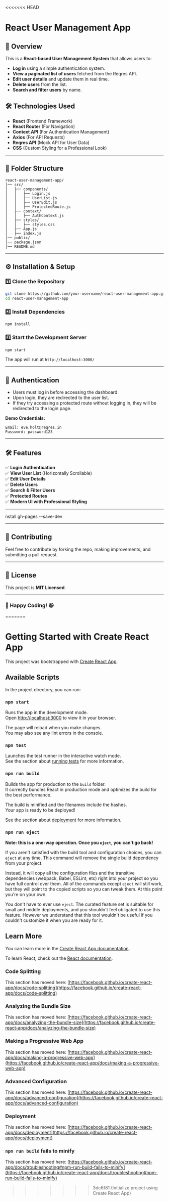 <<<<<<< HEAD
# React User Management App

## 🚀 Overview
This is a **React-based User Management System** that allows users to:
- **Log in** using a simple authentication system.
- **View a paginated list of users** fetched from the Reqres API.
- **Edit user details** and update them in real time.
- **Delete users** from the list.
- **Search and filter users** by name.

## 🛠️ Technologies Used
- **React** (Frontend Framework)
- **React Router** (For Navigation)
- **Context API** (For Authentication Management)
- **Axios** (For API Requests)
- **Reqres API** (Mock API for User Data)
- **CSS** (Custom Styling for a Professional Look)

---
## 📂 Folder Structure
```
react-user-management-app/
│── src/
│   ├── components/
│   │   ├── Login.js
│   │   ├── UserList.js
│   │   ├── UserEdit.js
│   │   ├── ProtectedRoute.js
│   ├── context/
│   │   ├── AuthContext.js
│   ├── styles/
│   │   ├── styles.css
│   ├── App.js
│   ├── index.js
│── public/
│── package.json
│── README.md
```

---
## ⚙️ Installation & Setup
### 1️⃣ Clone the Repository
```sh
git clone https://github.com/your-username/react-user-management-app.git
cd react-user-management-app
```
### 2️⃣ Install Dependencies
```sh
npm install
```
### 3️⃣ Start the Development Server
```sh
npm start
```
The app will run at `http://localhost:3000/`

---
## 🔐 Authentication
- Users must log in before accessing the dashboard.
- Upon login, they are redirected to the user list.
- If they try accessing a protected route without logging in, they will be redirected to the login page.

**Demo Credentials:**
```
Email: eve.holt@reqres.in
Password: password123
```

---
## 🛠 Features
✅ **Login Authentication**  
✅ **View User List** (Horizontally Scrollable)  
✅ **Edit User Details**  
✅ **Delete Users**  
✅ **Search & Filter Users**  
✅ **Protected Routes**  
✅ **Modern UI with Professional Styling**  

---
nstall gh-pages --save-dev



---
## 🤝 Contributing
Feel free to contribute by forking the repo, making improvements, and submitting a pull request.

---
## 📝 License
This project is **MIT Licensed**.

---
### 🚀 Happy Coding! 😃

=======
# Getting Started with Create React App

This project was bootstrapped with [Create React App](https://github.com/facebook/create-react-app).

## Available Scripts

In the project directory, you can run:

### `npm start`

Runs the app in the development mode.\
Open [http://localhost:3000](http://localhost:3000) to view it in your browser.

The page will reload when you make changes.\
You may also see any lint errors in the console.

### `npm test`

Launches the test runner in the interactive watch mode.\
See the section about [running tests](https://facebook.github.io/create-react-app/docs/running-tests) for more information.

### `npm run build`

Builds the app for production to the `build` folder.\
It correctly bundles React in production mode and optimizes the build for the best performance.

The build is minified and the filenames include the hashes.\
Your app is ready to be deployed!

See the section about [deployment](https://facebook.github.io/create-react-app/docs/deployment) for more information.

### `npm run eject`

**Note: this is a one-way operation. Once you `eject`, you can't go back!**

If you aren't satisfied with the build tool and configuration choices, you can `eject` at any time. This command will remove the single build dependency from your project.

Instead, it will copy all the configuration files and the transitive dependencies (webpack, Babel, ESLint, etc) right into your project so you have full control over them. All of the commands except `eject` will still work, but they will point to the copied scripts so you can tweak them. At this point you're on your own.

You don't have to ever use `eject`. The curated feature set is suitable for small and middle deployments, and you shouldn't feel obligated to use this feature. However we understand that this tool wouldn't be useful if you couldn't customize it when you are ready for it.

## Learn More

You can learn more in the [Create React App documentation](https://facebook.github.io/create-react-app/docs/getting-started).

To learn React, check out the [React documentation](https://reactjs.org/).

### Code Splitting

This section has moved here: [https://facebook.github.io/create-react-app/docs/code-splitting](https://facebook.github.io/create-react-app/docs/code-splitting)

### Analyzing the Bundle Size

This section has moved here: [https://facebook.github.io/create-react-app/docs/analyzing-the-bundle-size](https://facebook.github.io/create-react-app/docs/analyzing-the-bundle-size)

### Making a Progressive Web App

This section has moved here: [https://facebook.github.io/create-react-app/docs/making-a-progressive-web-app](https://facebook.github.io/create-react-app/docs/making-a-progressive-web-app)

### Advanced Configuration

This section has moved here: [https://facebook.github.io/create-react-app/docs/advanced-configuration](https://facebook.github.io/create-react-app/docs/advanced-configuration)

### Deployment

This section has moved here: [https://facebook.github.io/create-react-app/docs/deployment](https://facebook.github.io/create-react-app/docs/deployment)

### `npm run build` fails to minify

This section has moved here: [https://facebook.github.io/create-react-app/docs/troubleshooting#npm-run-build-fails-to-minify](https://facebook.github.io/create-react-app/docs/troubleshooting#npm-run-build-fails-to-minify)
>>>>>>> 3dc6f81 (Initialize project using Create React App)
